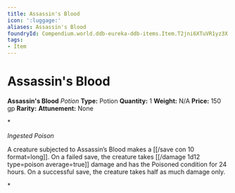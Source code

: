 ```yaml
---
title: Assassin's Blood
icon: ':luggage:'
aliases: Assassin's Blood
foundryId: Compendium.world.ddb-eureka-ddb-items.Item.T2jni6XTuVR1yz3X
tags:
- Item
---
```


# Assassin's Blood

**Assassin's Blood**
_Potion_
**Type:** Potion
**Quantity:** 1
**Weight:** N/A
**Price:** 150 gp
**Rarity:** 
**Attunement:** None

*<p>*Ingested Poison*

A creature subjected to Assassin’s Blood makes a [[/save con 10 format=long]]. On a failed save, the creature takes  [[/damage 1d12 type=poison average=true]] damage and has the Poisoned condition for 24 hours. On a successful save, the creature takes half as much damage only.</p>*